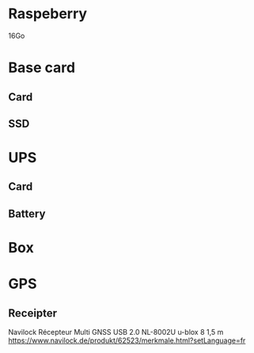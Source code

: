 # Raspeberry
 16Go

# Base card
## Card
## SSD

# UPS
## Card
## Battery

# Box

# GPS
## Receipter
Navilock Récepteur Multi GNSS USB 2.0 NL-8002U u-blox 8 1,5 m
https://www.navilock.de/produkt/62523/merkmale.html?setLanguage=fr
